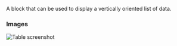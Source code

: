 A block that can be used to display a vertically oriented list of data.

### Images

![Table screenshot](https://gitlab.com/appsemble/appsemble/-/raw/0.18.0/docs/images/list.png)
